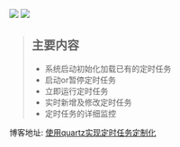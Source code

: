 ![](https://img.shields.io/badge/quartz实现定制化定时任务-green.svg?logo=appveyor&style=for-the-badge) 
![](https://img.shields.io/badge/联系QQ-1185304036-green.svg?logo=appveyor&style=for-the-badge) 
> ##  主要内容
> *   系统启动初始化加载已有的定时任务
> *   启动or暂停定时任务
> *   立即运行定时任务
> *   实时新增及修改定时任务
> *   定时任务的详细监控

博客地址: [使用quartz实现定时任务定制化](https://blog.csdn.net/fanrenxiang/article/details/85539918)
